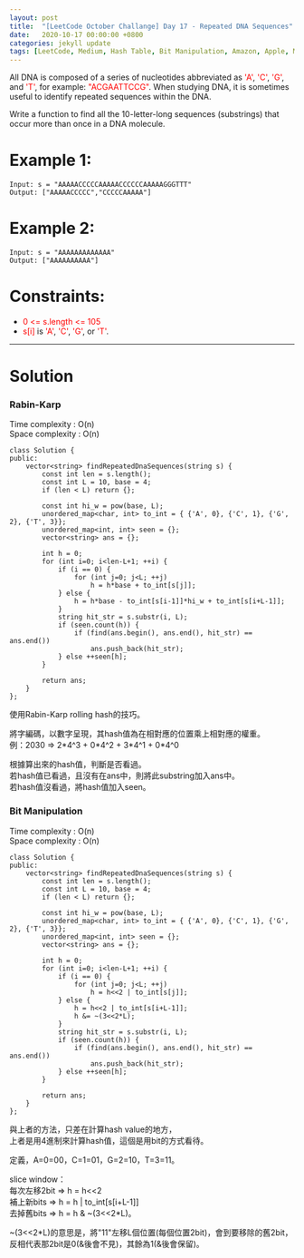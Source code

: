 ```yaml
---
layout: post
title:  "[LeetCode October Challange] Day 17 - Repeated DNA Sequences"
date:   2020-10-17 00:00:00 +0800
categories: jekyll update
tags: [LeetCode, Medium, Hash Table, Bit Manipulation, Amazon, Apple, Microsoft]
---
```

All DNA is composed of a series of nucleotides abbreviated as <font color="red">'A'</font>, <font color="red">'C'</font>, <font color="red">'G'</font>, and <font color="red">'T'</font>, for example: <font color="red">"ACGAATTCCG"</font>. When studying DNA, it is sometimes useful to identify repeated sequences within the DNA.  

Write a function to find all the 10-letter-long sequences (substrings) that occur more than once in a DNA molecule.  

# Example 1:  
	Input: s = "AAAAACCCCCAAAAACCCCCCAAAAAGGGTTT"
	Output: ["AAAAACCCCC","CCCCCAAAAA"]

# Example 2:  
	Input: s = "AAAAAAAAAAAAA"
	Output: ["AAAAAAAAAA"]

# Constraints:  
- <font color="red">0 <= s.length <= 105</font>
- <font color="red">s[i]</font> is <font color="red">'A'</font>, <font color="red">'C'</font>, <font color="red">'G'</font>, or <font color="red">'T'</font>.

______________________  

# Solution  

### Rabin-Karp  

Time complexity : O(n)  
Space complexity : O(n)  

	class Solution {
	public:
	    vector<string> findRepeatedDnaSequences(string s) {
	        const int len = s.length();
	        const int L = 10, base = 4;
	        if (len < L) return {};
	        
	        const int hi_w = pow(base, L);
	        unordered_map<char, int> to_int = { {'A', 0}, {'C', 1}, {'G', 2}, {'T', 3}};
	        unordered_map<int, int> seen = {};
	        vector<string> ans = {};
	        
	        int h = 0;
	        for (int i=0; i<len-L+1; ++i) {
	            if (i == 0) {
	                for (int j=0; j<L; ++j)
	                    h = h*base + to_int[s[j]];
	            } else {
	                h = h*base - to_int[s[i-1]]*hi_w + to_int[s[i+L-1]];
	            }
	            string hit_str = s.substr(i, L);
	            if (seen.count(h)) {
	                if (find(ans.begin(), ans.end(), hit_str) == ans.end())
	                    ans.push_back(hit_str);
	            } else ++seen[h];
	        }
	        
	        return ans;
	    }
	};

使用Rabin-Karp rolling hash的技巧。  

將字編碼，以數字呈現，其hash值為在相對應的位置乘上相對應的權重。  
例：2030 => 2\*4^3 + 0\*4^2 + 3\*4^1 + 0\*4^0  

根據算出來的hash值，判斷是否看過。  
若hash值已看過，且沒有在ans中，則將此substring加入ans中。  
若hash值沒看過，將hash值加入seen。  


### Bit Manipulation  

Time complexity : O(n)  
Space complexity : O(n)  

	class Solution {
	public:
	    vector<string> findRepeatedDnaSequences(string s) {
	        const int len = s.length();
	        const int L = 10, base = 4;
	        if (len < L) return {};
	        
	        const int hi_w = pow(base, L);
	        unordered_map<char, int> to_int = { {'A', 0}, {'C', 1}, {'G', 2}, {'T', 3}};
	        unordered_map<int, int> seen = {};
	        vector<string> ans = {};
	        
	        int h = 0;
	        for (int i=0; i<len-L+1; ++i) {
	            if (i == 0) {
	                for (int j=0; j<L; ++j)
	                    h = h<<2 | to_int[s[j]];
	            } else {
	                h = h<<2 | to_int[s[i+L-1]];
	                h &= ~(3<<2*L);
	            }
	            string hit_str = s.substr(i, L);
	            if (seen.count(h)) {
	                if (find(ans.begin(), ans.end(), hit_str) == ans.end())
	                    ans.push_back(hit_str);
	            } else ++seen[h];
	        }
	        
	        return ans;
	    }
	};

與上者的方法，只差在計算hash value的地方，  
上者是用4進制來計算hash值，這個是用bit的方式看待。  

定義，A=0=00，C=1=01，G=2=10，T=3=11。  

slice window：  
每次左移2bit => h = h<<2  
補上新bits => h = h | to_int[s[i+L-1]]  
去掉舊bits => h = h & \~(3<<2\*L)。  

\~(3<<2\*L)的意思是，將"11"左移L個位置(每個位置2bit)，會到要移除的舊2bit，反相代表那2bit是0(&後會不見)，其餘為1(&後會保留)。